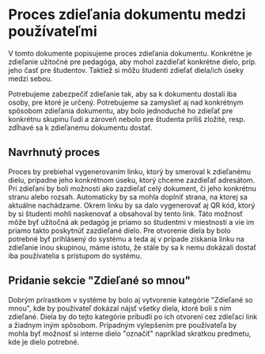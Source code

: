 # Proces zdieľania dokumentu medzi používateľmi

V tomto dokumente popisujeme proces zdieľania dokumentu. Konkrétne je zdieľanie užitočné pre pedagóga, 
aby mohol zazdieľať konkrétne dielo, príp. jeho časť pre študentov. 
Taktiež si môžu študenti zdieľať diela/ich úseky medzi sebou.

Potrebujeme zabezpečiť zdieľanie tak, aby sa k dokumentu dostali iba osoby, pre ktoré je určený. 
Potrebujeme sa zamyslieť aj nad konkrétnym spôsobom zdieľania dokumentu, 
aby bolo jednoduché ho zdieľať pre konkrétnu skupinu ľudí a
zároveň nebolo pre študenta príliš zložité, resp. zdĺhavé sa k zdieľanému dokumentu dostať.

## Navrhnutý proces

Proces by prebiehal vygenerovaním linku, ktorý by smeroval k zdieľanému dielu, 
prípadne jeho konkrétnom úseku, ktorý chceme zazdieľať adresátom.
Pri zdieľaní by boli možnosti ako zazdieľať celý dokument, či jeho konkrétnu stranu alebo rozsah. 
Automaticky by sa mohla doplniť strana, na ktorej sa aktuálne nachádzame.
Okrem linku by sa dalo vygenerovať aj QR kód, ktorý by si študenti mohli naskenovať a
obsahoval by tento link. Táto možnosť môže byť užitočná ak pedagóg je priamo so 
študentmi v miestnosti a vie im priamo takto poskytnúť zazdieľané dielo.
Pre otvorenie diela by bolo potrebné byť prihlásený do systému a teda aj 
v prípade získania linku na zdieľanie inou skupinou, máme istotu, že stále by sa k nemu 
dokázali dostať iba používatelia s prístupom do systému.

## Pridanie sekcie "Zdieľané so mnou"

Dobrým prírastkom v systéme by bolo aj vytvorenie kategórie "Zdieľané so mnou", kde 
by používateľ dokázal nájsť všetky diela, ktoré boli s ním zdieľané.
Diela by do tejto kategórie pribudli po ich otvorení cez zdieľací link a žiadnym iným spôsobom. 
Prípadným vylepšením pre používateľa by mohla byť možnosť si interne dielo 
"označiť" napríklad skratkou predmetu, kde je dielo potrebné.

